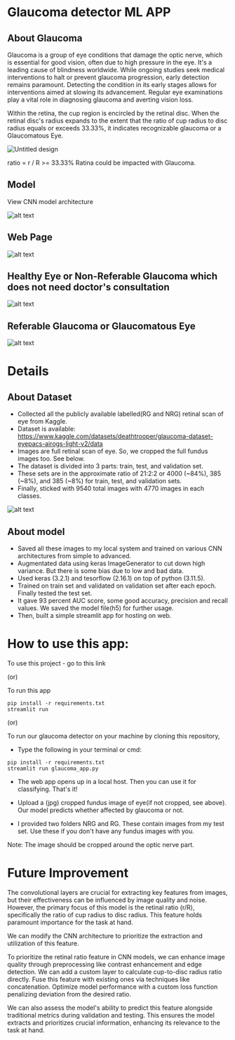 # Glaucoma detector ML APP

## About Glaucoma

Glaucoma is a group of eye conditions that damage the optic nerve, which is essential for good vision, often due to high pressure in the eye. It's a leading cause of blindness worldwide. While ongoing studies seek medical interventions to halt or prevent glaucoma progression, early detection remains paramount. Detecting the condition in its early stages allows for interventions aimed at slowing its advancement. Regular eye examinations play a vital role in diagnosing glaucoma and averting vision loss.

Within the retina, the cup region is encircled by the retinal disc. When the retinal disc's radius expands to the extent that the ratio of cup radius to disc radius equals or exceeds 33.33%, it indicates recognizable glaucoma or a Glaucomatous Eye.

![Untitled design](https://github.com/KhanAyasha/002697806_DSEM_assignments-/assets/144647351/07249e32-1688-4141-bf1e-ce75c446b8a1)

ratio = r / R >= 33.33% Ratina could be impacted with Glaucoma.

## Model
View CNN model architecture 

![alt text](<CNN Model.png>)


## Web Page

![alt text](Webpage.png)

## Healthy Eye or Non-Referable Glaucoma which does not need doctor's consultation

![alt text](Healthy-eye.png)

## Referable Glaucoma or Glaucomatous Eye

![alt text](Unhealthy-eye.png)


# Details

## About Dataset
* Collected all the publicly available labelled(RG and NRG) retinal scan of eye from Kaggle.
* Dataset is available: https://www.kaggle.com/datasets/deathtrooper/glaucoma-dataset-eyepacs-airogs-light-v2/data
* Images are full retinal scan of eye. So, we cropped the full fundus images too. See below.
* The dataset is divided into 3 parts: train, test, and validation set.
* These sets are in the approximate ratio of 21:2:2 or 4000 (~84%), 385 (~8%), and 385 (~8%) for train, test, and validation sets.
* Finally, sticked with 9540 total images with 4770 images in each classes.

![alt text](<full to cropped.jpg>)

## About model
* Saved all these images to my local system and trained on various CNN architectures from simple to advanced.
* Augmentated data using keras ImageGenerator to cut down high variance. But there is some bias due to low and bad data.
* Used keras (3.2.1) and tesorflow (2.16.1) on top of python (3.11.5).
* Trained on train set and validated on validation set after each epoch. Finally tested the test set.
* It gave 93 percent AUC score, some good accuracy, precision and recall values. We saved the model file(h5) for further usage.
* Then, built a simple streamlit app for hosting on web.


# How to use this app: 

To use this project - go to this link 

(or)

To run this app

```
pip install -r requirements.txt
streamlit run 
```

(or)

To run our glaucoma detector on your machine by cloning this repository,
* Type the following in your terminal or cmd:
```
pip install -r requirements.txt
streamlit run glaucoma_app.py
```
* The web app opens up in a local host. Then you can use it for classifying. That's it!

* Upload a (jpg) cropped fundus image of eye(if not cropped, see above). Our model predicts whether affected by glaucoma or not.
* I provided two folders NRG and RG. These contain images from my test set. Use these if you don't have any fundus images with you.

Note: The image should be cropped around the optic nerve part.

# Future Improvement

The convolutional layers are crucial for extracting key features from images, but their effectiveness can be influenced by image quality and noise. However, the primary focus of this model is the retinal ratio (r/R), specifically the ratio of cup radius to disc radius. This feature holds paramount importance for the task at hand.

We can modify the CNN architecture to prioritize the extraction and utilization of this feature. 

To prioritize the retinal ratio feature in CNN models, we can enhance image quality through preprocessing like contrast enhancement and edge detection. We can add a custom layer to calculate cup-to-disc radius ratio directly. Fuse this feature with existing ones via techniques like concatenation. Optimize model performance with a custom loss function penalizing deviation from the desired ratio. 

We can also assess the model's ability to predict this feature alongside traditional metrics during validation and testing. This ensures the model extracts and prioritizes crucial information, enhancing its relevance to the task at hand.
